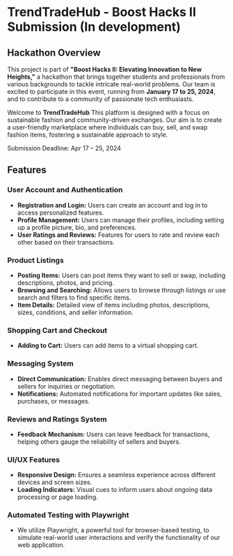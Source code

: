 # TrendTradeHub - Boost Hacks II Submission (In development)

## Hackathon Overview
This project is part of **"Boost Hacks II: Elevating Innovation to New Heights,"** a hackathon that brings together students and professionals from various backgrounds to tackle intricate real-world problems. Our team is excited to participate in this event, running from **January 17 to 25, 2024**, and to contribute to a community of passionate tech enthusiasts.

Welcome to **TrendTradeHub** This platform is designed with a focus on sustainable fashion and community-driven exchanges. Our aim is to create a user-friendly marketplace where individuals can buy, sell, and swap fashion items, fostering a sustainable approach to style.

Submission Deadline: Apr 17 – 25, 2024
## Features

### User Account and Authentication
- **Registration and Login:** Users can create an account and log in to access personalized features.
- **Profile Management:** Users can manage their profiles, including setting up a profile picture, bio, and preferences.
- **User Ratings and Reviews:** Features for users to rate and review each other based on their transactions.

### Product Listings
- **Posting Items:** Users can post items they want to sell or swap, including descriptions, photos, and pricing.
- **Browsing and Searching:** Allows users to browse through listings or use search and filters to find specific items.
- **Item Details:** Detailed view of items including photos, descriptions, sizes, conditions, and seller information.

### Shopping Cart and Checkout
- **Adding to Cart:** Users can add items to a virtual shopping cart.

### Messaging System
- **Direct Communication:** Enables direct messaging between buyers and sellers for inquiries or negotiation.
- **Notifications:** Automated notifications for important updates like sales, purchases, or messages.

### Reviews and Ratings System
- **Feedback Mechanism:** Users can leave feedback for transactions, helping others gauge the reliability of sellers and buyers.

### UI/UX Features
- **Responsive Design:** Ensures a seamless experience across different devices and screen sizes.
- **Loading Indicators:** Visual cues to inform users about ongoing data processing or page loading.

### Automated Testing with Playwright
- We utilize Playwright, a powerful tool for browser-based testing, to simulate real-world user interactions and verify the functionality of our web application.
